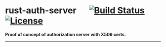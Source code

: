 # rust-auth-server &emsp; [![Build Status]][Travis] [![License]][MIT]

[Build status]: https://travis-ci.org/Galhad/rust-auth-server.svg?branch=master
[Travis]: https://travis-ci.org/Galhad/rust-auth-server

[License]: https://img.shields.io/badge/License-MIT-brightgreen.svg
[MIT]: https://opensource.org/licenses/MIT

**Proof of concept of authorization server with X509 certs.**

---
